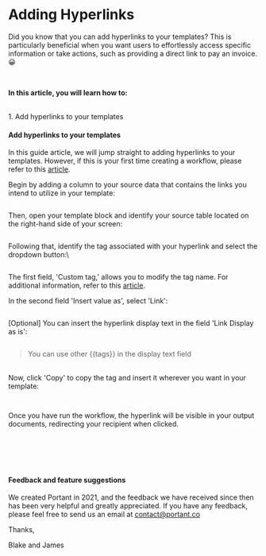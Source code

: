 # Adding Hyperlinks

Did you know that you can add hyperlinks to your templates? This is particularly beneficial when you want users to effortlessly access specific information or take actions, such as providing a direct link to pay an invoice. 😀

‍

**In this article, you will learn how to:**

\
1\. Add hyperlinks to your templates

#### **Add hyperlinks to your templates**

In this guide article, we will jump straight to adding hyperlinks to your templates. However, if this is your first time creating a workflow, please refer to this [article](https://www.portant.co/guide-article/how-to-create-your-first-workflow).



Begin by adding a column to your source data that contains the links you intend to utilize in your template:

<figure><img src="https://assets-global.website-files.com/5f3b57b5405f8bd0f98b5e14/654a19c0327c90a602f96279_IJe-Wr32cSBNAio-ueH7O1t0p48XbBewEle1Jq1U8ZIkH4DM3eOD1DRGfa85K1_5V6ojK8PsfZvZzvj3ALf5hThMX4UyJAhJC4cJ4VeslisSXnxrUpL9NujovXrWKjB2b318Vg2mm5yQX2tBH0d8P3w.png" alt=""><figcaption></figcaption></figure>

Then, open your template block and identify your source table located on the right-hand side of your screen:

<figure><img src="https://assets-global.website-files.com/5f3b57b5405f8bd0f98b5e14/654a19c0c8b5bfd44125601b_idxuLSlpk7RvoI6SNu-8sFPXu7bIKm54LLZXxNSQXlACCF7qJBZ4prPd6cGPDX39YbNZZlq0ukFWlT0bzP0TfIkb0qdaNzN4-oShPfE48DEmSEWuvBa5oZQ7md2KZ5UgwqUGZxPjHIwxZv5pbfoaUgs.png" alt=""><figcaption></figcaption></figure>

Following that, identify the tag associated with your hyperlink and select the dropdown button:\


<figure><img src="https://assets-global.website-files.com/5f3b57b5405f8bd0f98b5e14/654a19c06791a4d363982c0e_LNsFixlf5N6h7BIjrt9epXsgougPpGzGT5e5SJO84bTqflwx4wv5gHYMmYxAUVgvjvq0URj0eKdxt4uwo_7W3aIc9BxIE6r2Ct6lFZ1C2sKp8_CZI0-ZW3jeTcIvvpEz6eNTu66dp6tM1YhjrHi32qA.png" alt=""><figcaption></figcaption></figure>

The first field, 'Custom tag,' allows you to modify the tag name. For additional information, refer to this [article](https://www.portant.co/guide-article/editing-tag-names).

In the second field 'Insert value as', select 'Link':

<figure><img src="https://assets-global.website-files.com/5f3b57b5405f8bd0f98b5e14/654a19bf9bcf655312a9cad3_e9U1FhqLJV0nDHvDCTwABVGroK7MphCi0HMhwpZ6Bhc8hEUSbXQ8nzCjyjkSaJNR8zGegqhEaAGL96uypzyXs-huEJGGjNzQeiEdq2fo_jvzgfVLjw7TVr8HnobVxUCiFEU9ec7w8R2uQ83zgzo3zt8.png" alt=""><figcaption></figcaption></figure>

\[Optional] You can insert the hyperlink display text in the field 'Link Display as is':

<figure><img src="https://assets-global.website-files.com/5f3b57b5405f8bd0f98b5e14/654a19c024449e524133122b_4J2BELswI-_Z4an0p15WwpfQfO8XFDD3mXP5RNZL3Tmaq8PQPLw-LkXBPPecaRWKG2mDSIiw7WUXD_MsOCOlRN16b4bJ6GBmhbleLVLkcNwXNiSN2kVDx-_G205PIyLnIh6W2C4PJ0qwy316ydiP2JI.png" alt=""><figcaption></figcaption></figure>

> You can use other \{{tags\}} in the display text field

‍\
Now, click 'Copy' to copy the tag and insert it wherever you want in your template:

<figure><img src="https://assets-global.website-files.com/5f3b57b5405f8bd0f98b5e14/654a19c1ffa1441216c50011_0bezQRSAbLPOo0kDIqHOgVl5YHZW5NWFO4Hc4SS6bvT7Prv-6g0ChNMtGOuPaNVnPImv1-vMEYpIm5EKN8AlU1pjTGgDv1FJVJ8hDJO6xk-73HYkr8FsxB3JZCrJg-xWSG6V5B0Hym1AEmb1S6XLSDk.png" alt=""><figcaption></figcaption></figure>

<figure><img src="https://assets-global.website-files.com/5f3b57b5405f8bd0f98b5e14/654a19c0cec6bb663c9bba27_cLKImHysWf4oYjgHz8PJBW8h4m3CH4da1-xiGQwJHJdejeQ4WZOGYBSBzSqpxJA1cMbmYLT6925ChMlf2u0Jq0GChKxUb_Eb-OC5KP7ne7uV2dQctEU0weiI7REML6dmW_CrT0qEJBdkjimhyJ5WJbM.png" alt=""><figcaption></figcaption></figure>

Once you have run the workflow, the hyperlink will be visible in your output documents, redirecting your recipient when clicked.

<figure><img src="https://assets-global.website-files.com/5f3b57b5405f8bd0f98b5e14/654a19c09953a294003022d6_p5MZGPcSxPQuuPMDj0BT45Tg6SExseAluP3koxk319d0TLKD2Ms35kX5P3sfAd5n5ZzE0EmSDAcepi1S3EKMTokqKByQnmolIWgx-I3Sa_eEr1CfaPZqVdGjhAlbQFhZxJEkMGSFi8zukfOHKCJLw1k.png" alt=""><figcaption></figcaption></figure>

‍

‍

#### **Feedback and feature suggestions**

We created Portant in 2021, and the feedback we have received since then has been very helpful and greatly appreciated. If you have any feedback, please feel free to send us an email at contact@portant.co

Thanks,

Blake and James
